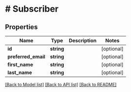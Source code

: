 # # Subscriber

## Properties

Name | Type | Description | Notes
------------ | ------------- | ------------- | -------------
**id** | **string** |  | [optional]
**preferred_email** | **string** |  | [optional]
**first_name** | **string** |  | [optional]
**last_name** | **string** |  | [optional]

[[Back to Model list]](../../README.md#models) [[Back to API list]](../../README.md#endpoints) [[Back to README]](../../README.md)
